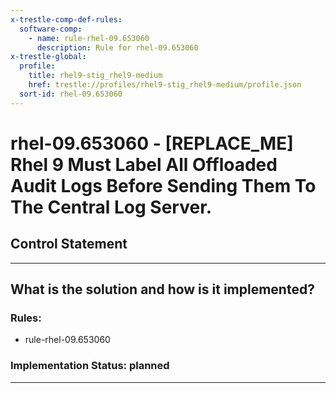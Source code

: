 ```yaml
---
x-trestle-comp-def-rules:
  software-comp:
    - name: rule-rhel-09.653060
      description: Rule for rhel-09.653060
x-trestle-global:
  profile:
    title: rhel9-stig_rhel9-medium
    href: trestle://profiles/rhel9-stig_rhel9-medium/profile.json
  sort-id: rhel-09.653060
---
```


# rhel-09.653060 - \[REPLACE_ME\] Rhel 9 Must Label All Offloaded Audit Logs Before Sending Them To The Central Log Server.

## Control Statement

______________________________________________________________________

## What is the solution and how is it implemented?

<!-- For implementation status enter one of: implemented, partial, planned, alternative, not-applicable -->

<!-- Note that the list of rules under ### Rules: is read-only and changes will not be captured after assembly to JSON -->

<!-- Add control implementation description here for control: rhel-09.653060 -->

### Rules:

  - rule-rhel-09.653060

### Implementation Status: planned

______________________________________________________________________
